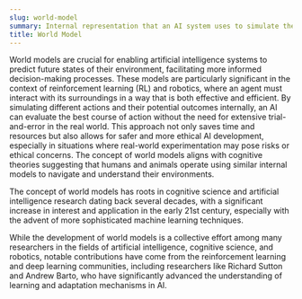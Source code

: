 ```yaml
---
slug: world-model
summary: Internal representation that an AI system uses to simulate the environment it operates in, enabling prediction and decision-making based on those simulations.
title: World Model
---
```


World models are crucial for enabling artificial intelligence systems to predict future states of their environment, facilitating more informed decision-making processes. These models are particularly significant in the context of reinforcement learning (RL) and robotics, where an agent must interact with its surroundings in a way that is both effective and efficient. By simulating different actions and their potential outcomes internally, an AI can evaluate the best course of action without the need for extensive trial-and-error in the real world. This approach not only saves time and resources but also allows for safer and more ethical AI development, especially in situations where real-world experimentation may pose risks or ethical concerns. The concept of world models aligns with cognitive theories suggesting that humans and animals operate using similar internal models to navigate and understand their environments.

The concept of world models has roots in cognitive science and artificial intelligence research dating back several decades, with a significant increase in interest and application in the early 21st century, especially with the advent of more sophisticated machine learning techniques.

While the development of world models is a collective effort among many researchers in the fields of artificial intelligence, cognitive science, and robotics, notable contributions have come from the reinforcement learning and deep learning communities, including researchers like Richard Sutton and Andrew Barto, who have significantly advanced the understanding of learning and adaptation mechanisms in AI.
